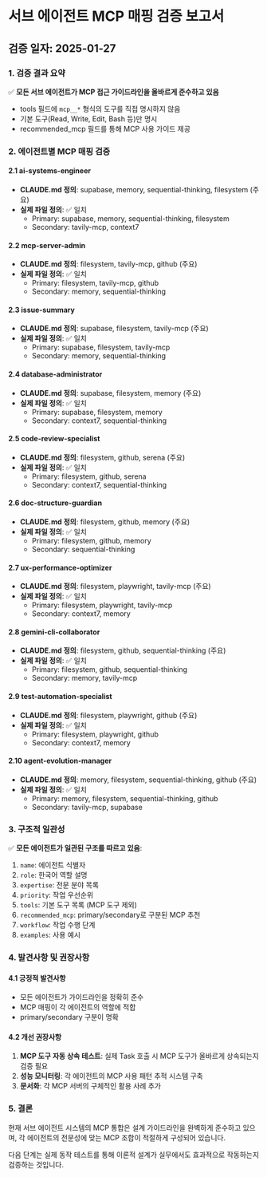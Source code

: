 # 서브 에이전트 MCP 매핑 검증 보고서

## 검증 일자: 2025-01-27

### 1. 검증 결과 요약

✅ **모든 서브 에이전트가 MCP 접근 가이드라인을 올바르게 준수하고 있음**

- tools 필드에 `mcp__*` 형식의 도구를 직접 명시하지 않음
- 기본 도구(Read, Write, Edit, Bash 등)만 명시
- recommended_mcp 필드를 통해 MCP 사용 가이드 제공

### 2. 에이전트별 MCP 매핑 검증

#### 2.1 ai-systems-engineer

- **CLAUDE.md 정의**: supabase, memory, sequential-thinking, filesystem (주요)
- **실제 파일 정의**: ✅ 일치
  - Primary: supabase, memory, sequential-thinking, filesystem
  - Secondary: tavily-mcp, context7

#### 2.2 mcp-server-admin

- **CLAUDE.md 정의**: filesystem, tavily-mcp, github (주요)
- **실제 파일 정의**: ✅ 일치
  - Primary: filesystem, tavily-mcp, github
  - Secondary: memory, sequential-thinking

#### 2.3 issue-summary

- **CLAUDE.md 정의**: supabase, filesystem, tavily-mcp (주요)
- **실제 파일 정의**: ✅ 일치
  - Primary: supabase, filesystem, tavily-mcp
  - Secondary: memory, sequential-thinking

#### 2.4 database-administrator

- **CLAUDE.md 정의**: supabase, filesystem, memory (주요)
- **실제 파일 정의**: ✅ 일치
  - Primary: supabase, filesystem, memory
  - Secondary: context7, sequential-thinking

#### 2.5 code-review-specialist

- **CLAUDE.md 정의**: filesystem, github, serena (주요)
- **실제 파일 정의**: ✅ 일치
  - Primary: filesystem, github, serena
  - Secondary: context7, sequential-thinking

#### 2.6 doc-structure-guardian

- **CLAUDE.md 정의**: filesystem, github, memory (주요)
- **실제 파일 정의**: ✅ 일치
  - Primary: filesystem, github, memory
  - Secondary: sequential-thinking

#### 2.7 ux-performance-optimizer

- **CLAUDE.md 정의**: filesystem, playwright, tavily-mcp (주요)
- **실제 파일 정의**: ✅ 일치
  - Primary: filesystem, playwright, tavily-mcp
  - Secondary: context7, memory

#### 2.8 gemini-cli-collaborator

- **CLAUDE.md 정의**: filesystem, github, sequential-thinking (주요)
- **실제 파일 정의**: ✅ 일치
  - Primary: filesystem, github, sequential-thinking
  - Secondary: memory, tavily-mcp

#### 2.9 test-automation-specialist

- **CLAUDE.md 정의**: filesystem, playwright, github (주요)
- **실제 파일 정의**: ✅ 일치
  - Primary: filesystem, playwright, github
  - Secondary: context7, memory

#### 2.10 agent-evolution-manager

- **CLAUDE.md 정의**: memory, filesystem, sequential-thinking, github (주요)
- **실제 파일 정의**: ✅ 일치
  - Primary: memory, filesystem, sequential-thinking, github
  - Secondary: tavily-mcp, supabase

### 3. 구조적 일관성

✅ **모든 에이전트가 일관된 구조를 따르고 있음**:

1. `name`: 에이전트 식별자
2. `role`: 한국어 역할 설명
3. `expertise`: 전문 분야 목록
4. `priority`: 작업 우선순위
5. `tools`: 기본 도구 목록 (MCP 도구 제외)
6. `recommended_mcp`: primary/secondary로 구분된 MCP 추천
7. `workflow`: 작업 수행 단계
8. `examples`: 사용 예시

### 4. 발견사항 및 권장사항

#### 4.1 긍정적 발견사항

- 모든 에이전트가 가이드라인을 정확히 준수
- MCP 매핑이 각 에이전트의 역할에 적합
- primary/secondary 구분이 명확

#### 4.2 개선 권장사항

1. **MCP 도구 자동 상속 테스트**: 실제 Task 호출 시 MCP 도구가 올바르게 상속되는지 검증 필요
2. **성능 모니터링**: 각 에이전트의 MCP 사용 패턴 추적 시스템 구축
3. **문서화**: 각 MCP 서버의 구체적인 활용 사례 추가

### 5. 결론

현재 서브 에이전트 시스템의 MCP 통합은 설계 가이드라인을 완벽하게 준수하고 있으며, 각 에이전트의 전문성에 맞는 MCP 조합이 적절하게 구성되어 있습니다.

다음 단계는 실제 동작 테스트를 통해 이론적 설계가 실무에서도 효과적으로 작동하는지 검증하는 것입니다.
